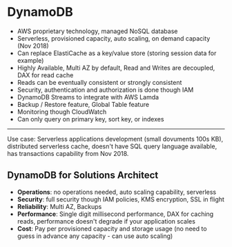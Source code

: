 # DynamoDB

- AWS proprietary technology, managed NoSQL database
- Serverless, provisioned capacity, auto scaling, on demand capacity (Nov 2018)
- Can replace ElastiCache as a key/value store (storing session data for example)
- Highly Available, Multi AZ by default, Read and Writes are decoupled, DAX for read cache
- Reads can be eventually consistent or strongly consistent
- Security, authentication and authorization is done though IAM
- DynamoDB Streams to integrate with AWS Lamda
- Backup / Restore feature, Global Table feature
- Monitoring though CloudWatch
- Can only query on primary key, sort key, or indexes

---

Use case: Serverless applications development (small dovuments 100s KB), distributed serverless cache, doesn't have SQL query language available, has transactions capability from Nov 2018.

## DynamoDB for Solutions Architect

- **Operations**: no operations needed, auto scaling capability, serverless
- **Security**: full security though IAM policies, KMS encryption, SSL in flight
- **Reliability**: Multi AZ, Backups
- **Performance**: Single digit millisecond performance, DAX for caching reads, performance doesn't degrade if your application scales
- **Cost**: Pay per provisioned capacity and storage usage (no need to guess in advance any capacity - can use auto scaling)

